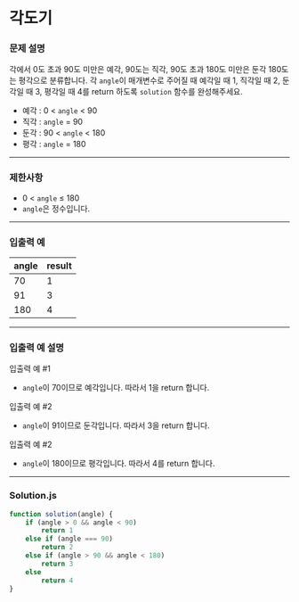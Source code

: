 # 각도기

### **문제 설명**

각에서 0도 초과 90도 미만은 예각, 90도는 직각, 90도 초과 180도 미만은 둔각 180도는 평각으로 분류합니다. 각 `angle`이 매개변수로 주어질 때 예각일 때 1, 직각일 때 2, 둔각일 때 3, 평각일 때 4를 return 하도록 `solution` 함수를 완성해주세요.

- 예각 : 0 < `angle` < 90
- 직각 : `angle` = 90
- 둔각 : 90 < `angle` < 180
- 평각 : `angle` = 180

---

### **제한사항**

- 0 < `angle` ≤ 180
- `angle`은 정수입니다.

---

### **입출력 예**

|angle|result|
|-----|------|
|70	  |1|
|91	  |3|
|180  |4|

---

### **입출력 예 설명**

입출력 예 #1

- `angle`이 70이므로 예각입니다. 따라서 1을 return 합니다.

입출력 예 #2

- `angle`이 91이므로 둔각입니다. 따라서 3을 return 합니다.

입출력 예 #2

- `angle`이 180이므로 평각입니다. 따라서 4를 return 합니다.

---

### **Solution.js**

```javascript
function solution(angle) {
    if (angle > 0 && angle < 90)
        return 1
    else if (angle === 90)
        return 2
    else if (angle > 90 && angle < 180)
        return 3
    else
        return 4
}
```

